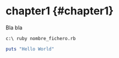 # chapter1 {#chapter1}
Bla bla

```shell
c:\ ruby nombre_fichero.rb
```


```ruby
puts "Hello World"
```


